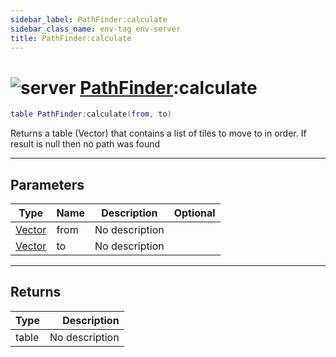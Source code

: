 ```yaml
---
sidebar_label: PathFinder:calculate
sidebar_class_name: env-tag env-server
title: PathFinder:calculate
---
```


# <img src='/img/wiki/server.png' alt='server' data-tag='env-tag' /> [PathFinder](../pathfinder/README.md):calculate

```lua
table PathFinder:calculate(from, to)
```

Returns a table (Vector) that contains a list of tiles to move to in order. If result is null then no path was found<br/>

-----------------
## Parameters

| Type   | Name | Description | Optional |
| ------ | ---- | ----------- | -------: |
| [Vector](../vector/README.md) | from | No description |   |
| [Vector](../vector/README.md) | to | No description |   |

-----------------
## Returns

| Type   | Description |
| ------ | ----------: |
| table | No description |

